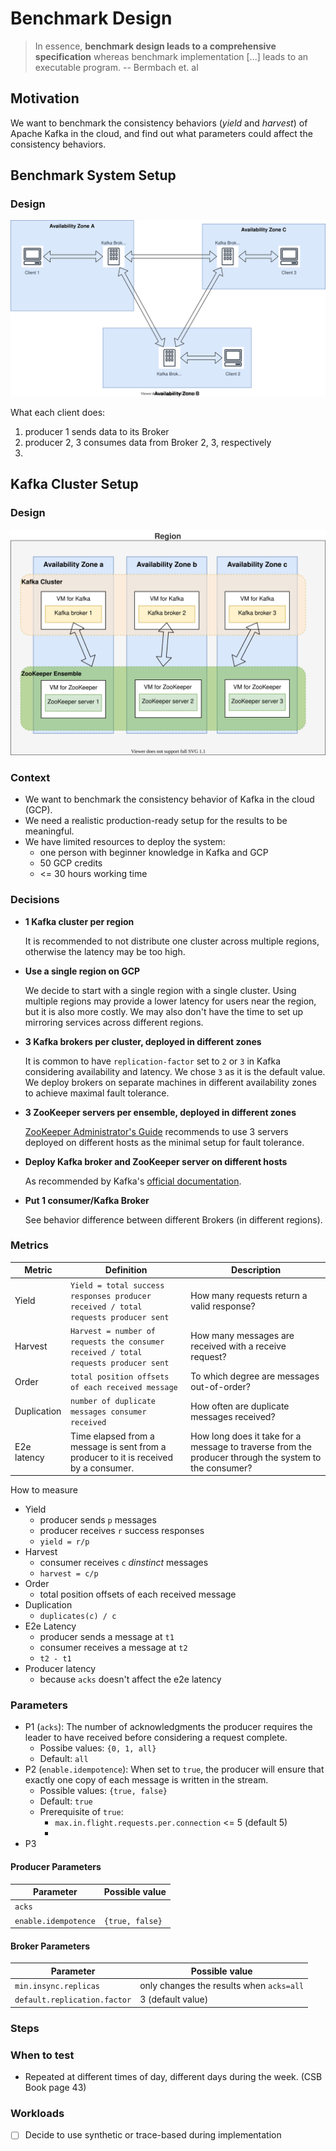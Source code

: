 # Benchmark Design

> In essence, **benchmark design leads to a comprehensive specification** whereas benchmark implementation [...] leads to an executable program. -- Bermbach et. al

## Motivation

We want to benchmark the consistency behaviors (_yield_ and _harvest_) of Apache Kafka in the cloud, and find out what parameters could affect the consistency behaviors.

## Benchmark System Setup

### Design

![Benchmark system setup](diagrams/benchmark-system-setup.drawio.svg)

What each client does:

1. producer 1 sends data to its Broker
2. producer 2, 3 consumes data from Broker 2, 3, respectively
3.

## Kafka Cluster Setup

### Design

![Deploy Kafka on GCP](diagrams/deploy-kafka-on-gcp.drawio.svg)

### Context

- We want to benchmark the consistency behavior of Kafka in the cloud (GCP).
- We need a realistic production-ready setup for the results to be meaningful.
- We have limited resources to deploy the system:
  - one person with beginner knowledge in Kafka and GCP
  - 50 GCP credits
  - <= 30 hours working time

### Decisions

- **1 Kafka cluster per region**

  It is recommended to not distribute one cluster across multiple regions, otherwise the latency may be too high.

- **Use a single region on GCP**

  We decide to start with a single region with a single cluster. Using multiple regions may provide a lower latency for users near the region, but it is also more costly. We may also don't have the time to set up mirroring services across different regions.

- **3 Kafka brokers per cluster, deployed in different zones**

  It is common to have `replication-factor` set to `2` or `3` in Kafka considering availability and latency. We chose `3` as it is the default value. \
  We deploy brokers on separate machines in different availability zones to achieve maximal fault tolerance.

- **3 ZooKeeper servers per ensemble, deployed in different zones**

  [ZooKeeper Administrator's Guide](https://zookeeper.apache.org/doc/r3.1.2/zookeeperAdmin.html#sc_designing) recommends to use 3 servers deployed on different hosts as the minimal setup for fault tolerance.

- **Deploy Kafka broker and ZooKeeper server on different hosts**

  As recommended by Kafka's [official documentation](https://kafka.apache.org/28/documentation.html#zkops).

- **Put 1 consumer/Kafka Broker**

  See behavior difference between different Brokers (in different regions).

### Metrics

| Metric      | Definition                                                                           | Description                                                                                           |
| ----------- | ------------------------------------------------------------------------------------ | ----------------------------------------------------------------------------------------------------- |
| Yield       | `Yield = total success responses producer received / total requests producer sent`   | How many requests return a valid response?                                                            |
| Harvest     | `Harvest = number of requests the consumer received / total requests producer sent`  | How many messages are received with a receive request?                                                |
| Order       | `total position offsets of each received message`                                    | To which degree are messages out-of-order?                                                            |
| Duplication | `number of duplicate messages consumer received`                                     | How often are duplicate messages received?                                                            |
| E2e latency | Time elapsed from a message is sent from a producer to it is received by a consumer. | How long does it take for a message to traverse from the producer through the system to the consumer? |

How to measure

- Yield
  - producer sends `p` messages
  - producer receives `r` success responses
  - `yield = r/p`
- Harvest
  - consumer receives `c` _dinstinct_ messages
  - `harvest = c/p`
- Order
  - total position offsets of each received message
- Duplication
  - `duplicates(c) / c`
- E2e Latency
  - producer sends a message at `t1`
  - consumer receives a message at `t2`
  - `t2 - t1`
- Producer latency
  - because `acks` doesn't affect the e2e latency

### Parameters

- P1 (`acks`): The number of acknowledgments the producer requires the leader to have received before considering a request complete.
  - Possibe values: `{0, 1, all}`
  - Default: `all`
- P2 (`enable.idempotence`): When set to `true`, the producer will ensure that exactly one copy of each message is written in the stream.
  - Possible values: `{true, false}`
  - Default: `true`
  - Prerequisite of `true`:
    - `max.in.flight.requests.per.connection` <= 5 (default 5)
    -
- P3

#### Producer Parameters

| Parameter            | Possible value  |
| -------------------- | --------------- |
| `acks`               |                 |
| `enable.idempotence` | `{true, false}` |

#### Broker Parameters

| Parameter                    | Possible value                           |
| ---------------------------- | ---------------------------------------- |
| `min.insync.replicas`        | only changes the results when `acks=all` |
| `default.replication.factor` | 3 (default value)                        |

### Steps

### When to test

- Repeated at different times of day, different days during the week. (CSB Book page 43)

### Workloads

- [ ] Decide to use synthetic or trace-based during implementation
